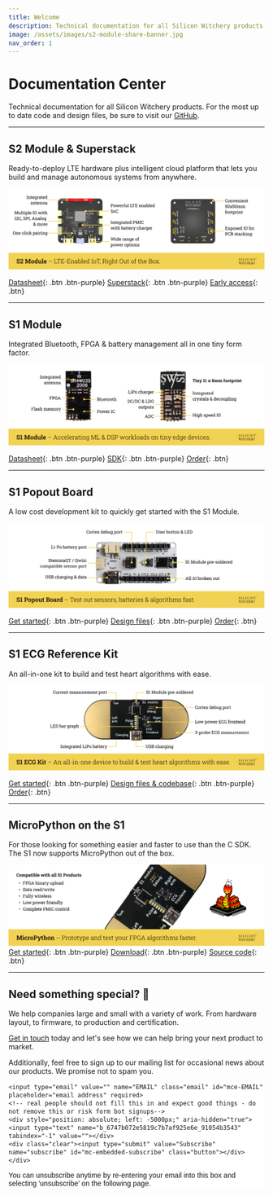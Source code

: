 ```yaml
---
title: Welcome
description: Technical documentation for all Silicon Witchery products.
image: /assets/images/s2-module-share-banner.jpg
nav_order: 1
---
```


# Documentation Center

Technical documentation for all Silicon Witchery products. For the most up to date code and design files, be sure to visit our [GitHub](https://github.com/siliconwitchery).

---

## S2 Module & Superstack

Ready-to-deploy LTE hardware plus intelligent cloud platform that lets you build and manage autonomous systems from anywhere.

[![Silicon Witchery S2 Module](/assets/images/s2-module-annotated-masthead.png)](/pages/s2-module)

[Datasheet](/pages/s2-module){: .btn .btn-purple}
[Superstack](/pages/superstack){: .btn .btn-purple}
[Early access](https://www.siliconwitchery.com/s2-superstack#sign-up){: .btn}

---

## S1 Module

Integrated Bluetooth, FPGA & battery management all in one tiny form factor.

[![Silicon Witchery S1 Module](/assets/images/s1-module-annotated-masthead.png)](/pages/s1-module)

[Datasheet](/pages/s1-module){: .btn .btn-purple}
[SDK](https://github.com/siliconwitchery/s1-sdk){: .btn .btn-purple}
[Order](https://www.digikey.com/en/products/detail/silicon-witchery/S1-MODULE/15926537){: .btn}

---

## S1 Popout Board

A low cost development kit to quickly get started with the S1 Module.

[![Silicon Witchery S1 Popout Board](/assets/images/s1-popout-board-annotated-masthead.png)](/pages/s1-popout-board)

[Get started](/pages/s1-popout-board){: .btn .btn-purple}
[Design files](https://github.com/siliconwitchery/s1-popout-board){: .btn .btn-purple}
[Order](https://www.digikey.com/en/products/detail/silicon-witchery/S1-POPOUT-BOARD/15926536){: .btn}

---

## S1 ECG Reference Kit

An all-in-one kit to build and test heart algorithms with ease.

[![Silicon Witchery S1 ECG Reference Kit](/assets/images/s1-ecg-kit-annotated-masthead.png)](/pages/s1-ecg-kit)

[Get started](/pages/s1-ecg-kit){: .btn .btn-purple}
[Design files & codebase](https://github.com/siliconwitchery/s1-ecg-demo){: .btn .btn-purple}
[Order](https://www.digikey.com/en/products/detail/silicon-witchery/S1-ECG-KIT/15926538){: .btn}

---

## MicroPython on the S1

For those looking for something easier and faster to use than the C SDK. The S1 now supports MicroPython out of the box.

[![Silicon Witchery S1 MicroPython](/assets/images/s1-micropython-annotated-masthead.png)](/pages/s1-micropython)
[Get started](/pages/s1-micropython){: .btn .btn-purple}
[Download](https://github.com/siliconwitchery/s1-micropython/releases){: .btn .btn-purple}
[Source code](https://github.com/siliconwitchery/s1-micropython){: .btn}

---

## Need something special? 💌

We help companies large and small with a variety of work. From hardware layout, to firmware, to production and certification.

[Get in touch](mailto:info@siliconwitchery.com?subject=Hello!) today and let's see how we can help bring your next product to market.

Additionally, feel free to sign up to our mailing list for occasional news about our products. We promise not to spam you.

<!-- Begin Mailchimp Signup Form -->
<link href="//cdn-images.mailchimp.com/embedcode/horizontal-slim-10_7.css" rel="stylesheet" type="text/css">
<style type="text/css">
	#mc_embed_signup{background:#fff; clear:left; font:14px Helvetica,Arial,sans-serif; width:100%;}
	/* Add your own Mailchimp form style overrides in your site stylesheet or in this style block.
	   We recommend moving this block and the preceding CSS link to the HEAD of your HTML file. */
</style>
<div id="mc_embed_signup">
<form action="https://siliconwitchery.us10.list-manage.com/subscribe/post?u=6747b072e5819c7b7af925e6e&amp;id=91054b3543" method="post" id="mc-embedded-subscribe-form" name="mc-embedded-subscribe-form" class="validate" target="_blank" novalidate>
    <div id="mc_embed_signup_scroll">

	<input type="email" value="" name="EMAIL" class="email" id="mce-EMAIL" placeholder="email address" required>
	<!-- real people should not fill this in and expect good things - do not remove this or risk form bot signups-->
	<div style="position: absolute; left: -5000px;" aria-hidden="true"><input type="text" name="b_6747b072e5819c7b7af925e6e_91054b3543" tabindex="-1" value=""></div>
	<div class="clear"><input type="submit" value="Subscribe" name="subscribe" id="mc-embedded-subscribe" class="button"></div>
	</div>
</form>
</div>

<!--End mc_embed_signup-->

You can unsubscribe anytime by re-entering your email into this box and selecting 'unsubscribe' on the following page.
